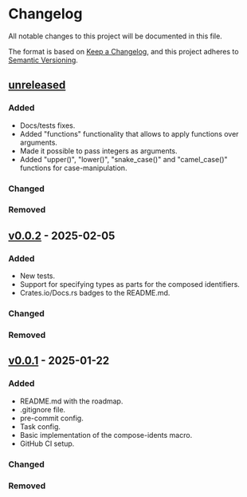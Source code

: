 # Changelog

All notable changes to this project will be documented in this file.

The format is based on [Keep a Changelog](https://keepachangelog.com/en/1.1.0/),
and this project adheres to [Semantic Versioning](https://semver.org/spec/v2.0.0.html).

## [unreleased]

### Added

- Docs/tests fixes.
- Added "functions" functionality that allows to apply functions over arguments.
- Made it possible to pass integers as arguments.
- Added "upper()", "lower()", "snake_case()" and "camel_case()" functions for case-manipulation.

### Changed

### Removed

## [v0.0.2] - 2025-02-05

### Added
- New tests.
- Support for specifying types as parts for the composed identifiers.
- Crates.io/Docs.rs badges to the README.md.

### Changed

### Removed

## [v0.0.1] - 2025-01-22

### Added

- README.md with the roadmap.
- .gitignore file.
- pre-commit config.
- Task config.
- Basic implementation of the compose-idents macro.
- GitHub CI setup.

### Changed

### Removed

[unreleased]: https://github.com/AndreiPashkin/compose-idents/compare/v0.0.2...master
[v0.0.2]: https://github.com/AndreiPashkin/compose-idents/compare/v0.0.1...v0.0.2
[v0.0.1]: https://github.com/AndreiPashkin/compose-idents/compare/1e27315fc2d46c7b61700adcf3bf4f22ea82e8e1...v0.0.1
```

